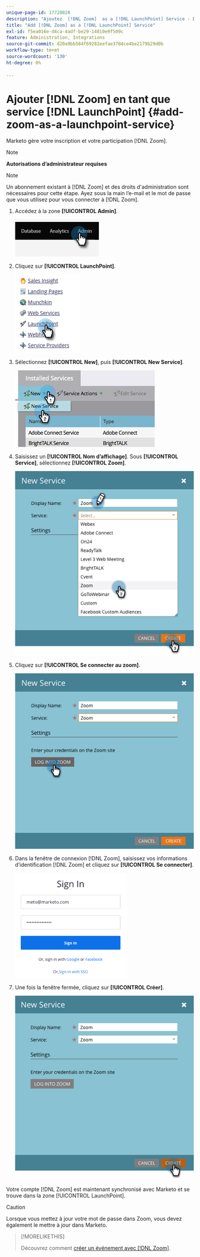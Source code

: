 ```yaml
---
unique-page-id: 17728028
description: "Ajoutez  [!DNL Zoom]  as a [!DNL LaunchPoint] Service - Documents Marketo - Documentation du produit"
title: "Add [!DNL Zoom] as a [!DNL LaunchPoint] Service"
exl-id: f5ea016e-d4ca-4adf-be29-14810e9f509c
feature: Administration, Integrations
source-git-commit: d20a9bb584f69282eefae3704ce4be2179b29d0b
workflow-type: tm+mt
source-wordcount: '130'
ht-degree: 0%

---
```


# Ajouter [!DNL Zoom] en tant que service [!DNL LaunchPoint] {#add-zoom-as-a-launchpoint-service}

Marketo gère votre inscription et votre participation [!DNL Zoom].

>[!NOTE]
>
>**Autorisations d’administrateur requises**

>[!NOTE]
>
>Un abonnement existant à [!DNL Zoom] et des droits d&#39;administration sont nécessaires pour cette étape. Ayez sous la main l’e-mail et le mot de passe que vous utilisez pour vous connecter à [!DNL Zoom].

1. Accédez à la zone **[!UICONTROL Admin]**.

   ![](assets/add-zoom-as-a-launchpoint-service-1.png)

1. Cliquez sur **[!UICONTROL LaunchPoint]**.

   ![](assets/add-zoom-as-a-launchpoint-service-2.png)

1. Sélectionnez **[!UICONTROL New]**, puis **[!UICONTROL New Service]**.

   ![](assets/add-zoom-as-a-launchpoint-service-3.png)

1. Saisissez un **[!UICONTROL Nom d’affichage]**. Sous **[!UICONTROL Service]**, sélectionnez **[!UICONTROL Zoom]**.

   ![](assets/add-zoom-as-a-launchpoint-service-4.png)

1. Cliquez sur **[!UICONTROL Se connecter au zoom]**.

   ![](assets/add-zoom-as-a-launchpoint-service-5.png)

1. Dans la fenêtre de connexion [!DNL Zoom], saisissez vos informations d’identification [!DNL Zoom] et cliquez sur **[!UICONTROL Se connecter]**.

   ![](assets/add-zoom-as-a-launchpoint-service-6.png)

1. Une fois la fenêtre fermée, cliquez sur **[!UICONTROL Créer]**.

   ![](assets/add-zoom-as-a-launchpoint-service-7.png)

Votre compte [!DNL Zoom] est maintenant synchronisé avec Marketo et se trouve dans la zone [!UICONTROL LaunchPoint].

>[!CAUTION]
>
>Lorsque vous mettez à jour votre mot de passe dans Zoom, vous devez également le mettre à jour dans Marketo.

>[!MORELIKETHIS]
>
>Découvrez comment [créer un événement avec [!DNL Zoom]](/help/marketo/product-docs/demand-generation/events/create-an-event/create-an-event-with-zoom.md).
